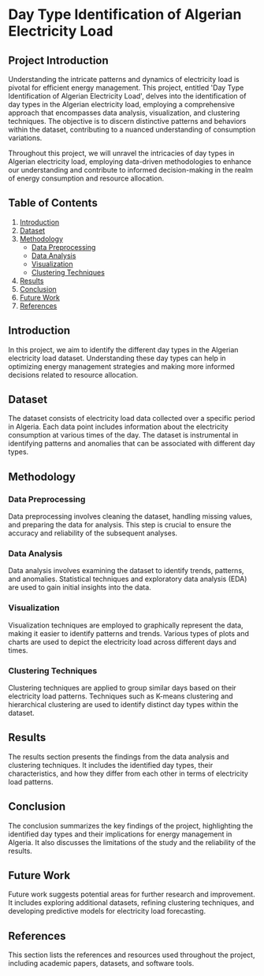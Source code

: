 # Day Type Identification of Algerian Electricity Load

## Project Introduction

Understanding the intricate patterns and dynamics of electricity load is pivotal for efficient energy management. This project, entitled 'Day Type Identification of Algerian Electricity Load', delves into the identification of day types in the Algerian electricity load, employing a comprehensive approach that encompasses data analysis, visualization, and clustering techniques. The objective is to discern distinctive patterns and behaviors within the dataset, contributing to a nuanced understanding of consumption variations.

Throughout this project, we will unravel the intricacies of day types in Algerian electricity load, employing data-driven methodologies to enhance our understanding and contribute to informed decision-making in the realm of energy consumption and resource allocation.

## Table of Contents

1. [Introduction](#introduction)
2. [Dataset](#dataset)
3. [Methodology](#methodology)
    - [Data Preprocessing](#data-preprocessing)
    - [Data Analysis](#data-analysis)
    - [Visualization](#visualization)
    - [Clustering Techniques](#clustering-techniques)
4. [Results](#results)
5. [Conclusion](#conclusion)
6. [Future Work](#future-work)
7. [References](#references)

## Introduction

In this project, we aim to identify the different day types in the Algerian electricity load dataset. Understanding these day types can help in optimizing energy management strategies and making more informed decisions related to resource allocation.

## Dataset

The dataset consists of electricity load data collected over a specific period in Algeria. Each data point includes information about the electricity consumption at various times of the day. The dataset is instrumental in identifying patterns and anomalies that can be associated with different day types.

## Methodology

### Data Preprocessing

Data preprocessing involves cleaning the dataset, handling missing values, and preparing the data for analysis. This step is crucial to ensure the accuracy and reliability of the subsequent analyses.

### Data Analysis

Data analysis involves examining the dataset to identify trends, patterns, and anomalies. Statistical techniques and exploratory data analysis (EDA) are used to gain initial insights into the data.

### Visualization

Visualization techniques are employed to graphically represent the data, making it easier to identify patterns and trends. Various types of plots and charts are used to depict the electricity load across different days and times.

### Clustering Techniques

Clustering techniques are applied to group similar days based on their electricity load patterns. Techniques such as K-means clustering and hierarchical clustering are used to identify distinct day types within the dataset.

## Results

The results section presents the findings from the data analysis and clustering techniques. It includes the identified day types, their characteristics, and how they differ from each other in terms of electricity load patterns.

## Conclusion

The conclusion summarizes the key findings of the project, highlighting the identified day types and their implications for energy management in Algeria. It also discusses the limitations of the study and the reliability of the results.

## Future Work

Future work suggests potential areas for further research and improvement. It includes exploring additional datasets, refining clustering techniques, and developing predictive models for electricity load forecasting.

## References

This section lists the references and resources used throughout the project, including academic papers, datasets, and software tools.

